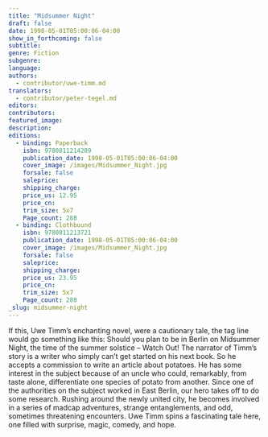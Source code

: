 ```yaml
---
title: "Midsummer Night"
draft: false
date: 1998-05-01T05:00:06-04:00
show_in_forthcoming: false
subtitle:
genre: Fiction
subgenre:
language:
authors:
  - contributor/uwe-timm.md
translators:
  - contributor/peter-tegel.md
editors:
contributors:
featured_image:
description:
editions:
  - binding: Paperback
    isbn: 9780811214209
    publication_date: 1998-05-01T05:00:06-04:00
    cover_image: /images/Midsummer_Night.jpg
    forsale: false
    saleprice:
    shipping_charge:
    price_us: 12.95
    price_cn:
    trim_size: 5x7
    Page_count: 288
  - binding: Clothbound
    isbn: 9780811213721
    publication_date: 1998-05-01T05:00:06-04:00
    cover_image: /images/Midsummer_Night.jpg
    forsale: false
    saleprice:
    shipping_charge:
    price_us: 23.95
    price_cn:
    trim_size: 5x7
    Page_count: 288
_slug: midsummer-night
---
```


If this, Uwe Timm’s enchanting novel, were a cautionary tale, the tag line would go something like this: Should you plan to be in Berlin on Midsummer Night, the time of the summer solstice – Watch Out! The narrator of Timm’s story is a writer who simply can’t get started on his next book. So he accepts a commission to write an article about potatoes. He has some interest in the subject because of an uncle who could, remarkably, from taste alone, differentiate one species of potato from another. Since one of the authorities on the subject worked in East Berlin, our hero takes off to do some research. Rushing around the newly united city, he becomes involved in a series of madcap adventures, strange entanglements, and odd, sometimes threatening encounters. Uwe Timm spins a fascinating tale here, one filled with surprise, magic, comedy, and hope.

